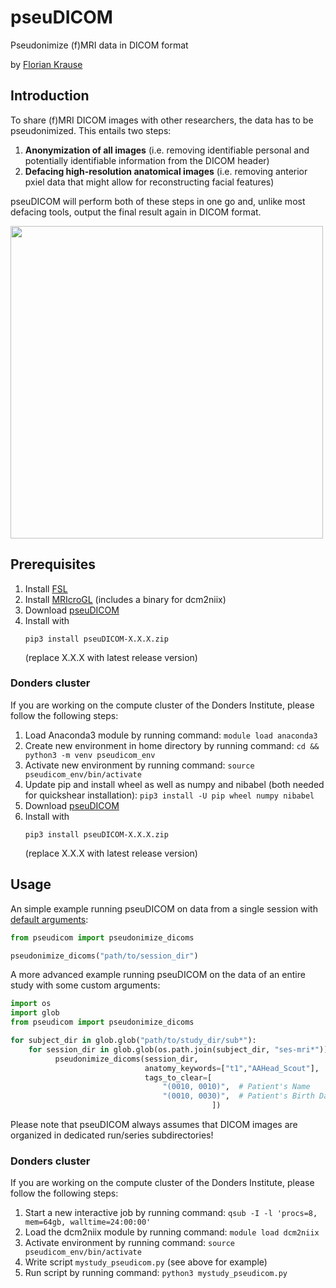 # pseuDICOM
Pseudonimize (f)MRI data in DICOM format

by [Florian Krause](https://www.floriankrause.org/)

## Introduction
To share (f)MRI DICOM images with other researchers, the data has to be pseudonimized.
This entails two steps:

1. **Anonymization of all images** (i.e. removing identifiable personal and potentially identifiable information from the DICOM header)
2. **Defacing high-resolution anatomical images** (i.e. removing anterior pxiel data that might allow for reconstructing facial features)

pseuDICOM will perform both of these steps in one go and, unlike most defacing tools, output the final result again in DICOM format.

<img src="https://user-images.githubusercontent.com/2971539/116867429-73a9eb00-ac0d-11eb-9374-5a96ce25bbd4.png" height="500">

## Prerequisites
1. Install [FSL](https://fsl.fmrib.ox.ac.uk/fsl/fslwiki/)
2. Install [MRIcroGL](https://www.nitrc.org/projects/mricrogl/) (includes a binary for dcm2niix)
3. Download [pseuDICOM](https://github.com/can-lab/pseuDICOM/main.zip)
5. Install with
   ```
   pip3 install pseuDICOM-X.X.X.zip
   ```
   (replace X.X.X with latest release version)

### Donders cluster
If you are working on the compute cluster of the Donders Institute, please follow the following steps:
1. Load Anaconda3 module by running command: `module load anaconda3`
2. Create new environment in home directory by running command: `cd && python3 -m venv pseudicom_env`
3. Activate new environment by running command: `source pseudicom_env/bin/activate`
4. Update pip and install wheel as well as numpy and nibabel (both needed for quickshear installation): `pip3 install -U pip wheel numpy nibabel`
5. Download [pseuDICOM](https://github.com/can-lab/pseuDICOM/main.zip)
6. Install with
   ```
   pip3 install pseuDICOM-X.X.X.zip
   ```
   (replace X.X.X with latest release version)

## Usage
An simple example running pseuDICOM on data from a single session with [default arguments](https://github.com/can-lab/pseuDICOM/blob/main/pseudicom/_pseudicom.py#L18):
```python
from pseudicom import pseudonimize_dicoms

pseudonimize_dicoms("path/to/session_dir")
```

A more advanced example running pseuDICOM on the data of an entire study with some custom arguments:
```python
import os
import glob
from pseudicom import pseudonimize_dicoms

for subject_dir in glob.glob("path/to/study_dir/sub*"):
    for session_dir in glob.glob(os.path.join(subject_dir, "ses-mri*")):
          pseudonimize_dicoms(session_dir,
                              anatomy_keywords=["t1","AAHead_Scout"],
                              tags_to_clear=[
                                  "(0010, 0010)",  # Patient's Name
                                  "(0010, 0030)",  # Patient's Birth Date
                                             ])
```

Please note that pseuDICOM always assumes that DICOM images are organized in dedicated run/series subdirectories!


### Donders cluster
If you are working on the compute cluster of the Donders Institute, please follow the following steps:
1. Start a new interactive job by running command: `qsub -I -l 'procs=8, mem=64gb, walltime=24:00:00'`
2. Load the dcm2niix module by running command: `module load dcm2niix`
3. Activate environment by running command: `source pseudicom_env/bin/activate`
4. Write script `mystudy_pseudicom.py` (see above for example)
6. Run script by running command: `python3 mystudy_pseudicom.py`
